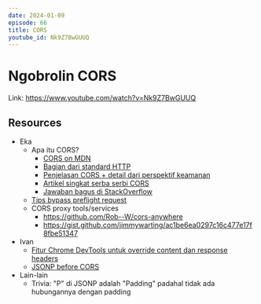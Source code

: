 ```yaml
---
date: 2024-01-09
episode: 66
title: CORS
youtube_id: Nk9Z7BwGUUQ
---
```


# Ngobrolin CORS

Link: https://www.youtube.com/watch?v=Nk9Z7BwGUUQ

## Resources

- Eka
    - Apa itu CORS?
        - [CORS on MDN](https://developer.mozilla.org/en-US/docs/Web/HTTP/CORS)
        - [Bagian dari standard HTTP](https://fetch.spec.whatwg.org/#http-cors-protocol)
        - [Penjelasan CORS + detail dari perspektif keamanan](https://book.hacktricks.xyz/pentesting-web/cors-bypass)
        - [Artikel singkat serba serbi CORS](https://dev.to/nicolus/what-you-should-know-about-cors-48d6)
        - [Jawaban bagus di StackOverflow](https://stackoverflow.com/a/36959539)
    - [Tips bypass preflight request](https://webperf.tips/tip/optimizing-cors/)
    - CORS proxy tools/services
        - https://github.com/Rob--W/cors-anywhere
        - https://gist.github.com/jimmywarting/ac1be6ea0297c16c477e17f8fbe51347
- Ivan
    - [Fitur Chrome DevTools untuk override content dan response headers](https://developer.chrome.com/docs/devtools/overrides)
    - [JSONP before CORS](https://blog.logrocket.com/jsonp-demystified-what-it-is-and-why-it-exists/ )
- Lain-lain
    - Trivia: "P" di JSONP adalah "Padding" padahal tidak ada hubungannya dengan padding
